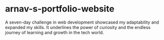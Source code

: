 # arnav-s-portfolio-website
 A seven-day challenge in web development showcased my adaptability and expanded my skills. It underlines the power of curiosity and the endless journey of learning and growth in the tech world.
